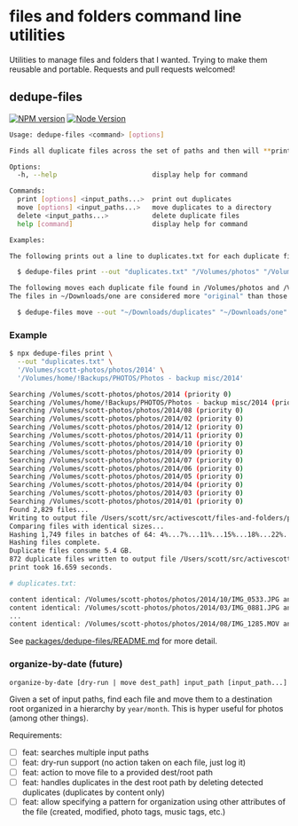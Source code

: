 # files and folders command line utilities

Utilities to manage files and folders that I wanted. Trying to make them reusable and portable. Requests and pull requests welcomed!

## dedupe-files

[![NPM version](https://img.shields.io/npm/v/dedupe-files.svg)](https://www.npmjs.com/package/dedupe-files)
[![Node Version](https://img.shields.io/node/v/dedupe-files.svg)](https://github.com/activescott/files-and-folders)

```sh
Usage: dedupe-files <command> [options]

Finds all duplicate files across the set of paths and then will **print** them out, **move** them to a directory, or **delete** them. Duplicates are identified by their actual content not their name or other attributes.

Options:
  -h, --help                        display help for command

Commands:
  print [options] <input_paths...>  print out duplicates
  move [options] <input_paths...>   move duplicates to a directory
  delete <input_paths...>           delete duplicate files
  help [command]                    display help for command

Examples:

The following prints out a line to duplicates.txt for each duplicate file found in /Volumes/photos and /Volumes/backups/photos:

  $ dedupe-files print --out "duplicates.txt" "/Volumes/photos" "/Volumes/backups/photos"

The following moves each duplicate file found in /Volumes/photos and /Volumes/backups/photos to ~/Downloads/duplicates.
The files in ~/Downloads/one are considered more "original" than those in ~/Downloads/two since it appears earlier on the command line:

  $ dedupe-files move --out "~/Downloads/duplicates" "~/Downloads/one" "~/Downloads/two"
```

### Example

```sh
$ npx dedupe-files print \
  --out "duplicates.txt" \
  '/Volumes/scott-photos/photos/2014' \
  '/Volumes/home/!Backups/PHOTOS/Photos - backup misc/2014'

Searching /Volumes/scott-photos/photos/2014 (priority 0)
Searching /Volumes/home/!Backups/PHOTOS/Photos - backup misc/2014 (priority 1)
Searching /Volumes/scott-photos/photos/2014/08 (priority 0)
Searching /Volumes/scott-photos/photos/2014/02 (priority 0)
Searching /Volumes/scott-photos/photos/2014/12 (priority 0)
Searching /Volumes/scott-photos/photos/2014/11 (priority 0)
Searching /Volumes/scott-photos/photos/2014/10 (priority 0)
Searching /Volumes/scott-photos/photos/2014/09 (priority 0)
Searching /Volumes/scott-photos/photos/2014/07 (priority 0)
Searching /Volumes/scott-photos/photos/2014/06 (priority 0)
Searching /Volumes/scott-photos/photos/2014/05 (priority 0)
Searching /Volumes/scott-photos/photos/2014/04 (priority 0)
Searching /Volumes/scott-photos/photos/2014/03 (priority 0)
Searching /Volumes/scott-photos/photos/2014/01 (priority 0)
Found 2,829 files...
Writing to output file /Users/scott/src/activescott/files-and-folders/packages/dedupe-files/tests/integration/print-photos-small.sh.out.
Comparing files with identical sizes...
Hashing 1,749 files in batches of 64: 4%...7%...11%...15%...18%...22%...26%...29%...33%...37%...40%...44%...48%...51%...55%...59%...62%...66%...70%...73%...77%...81%...84%...88%...91%...95%...
Hashing files complete.
Duplicate files consume 5.4 GB.
872 duplicate files written to output file /Users/scott/src/activescott/files-and-folders/packages/dedupe-files/tests/integration/print-photos-small.sh.out.
print took 16.659 seconds.

# duplicates.txt:

content identical: /Volumes/scott-photos/photos/2014/10/IMG_0533.JPG and /Volumes/home/!Backups/PHOTOS/Photos - backup misc/2014/IMG_0070.jpg
content identical: /Volumes/scott-photos/photos/2014/03/IMG_0881.JPG and /Volumes/home/!Backups/PHOTOS/Photos - backup misc/2014/IMG_0881.JPG
...
content identical: /Volumes/scott-photos/photos/2014/08/IMG_1285.MOV and /Volumes/home/!Backups/PHOTOS/Photos - backup misc/2014/IMG_1285.MOV
```

See [packages/dedupe-files/README.md](packages/dedupe-files/README.md) for more detail.

### organize-by-date (future)

```
organize-by-date [dry-run | move dest_path] input_path [input_path...]
```

Given a set of input paths, find each file and move them to a destination root organized in a hierarchy by `year/month`. This is hyper useful for photos (among other things).

Requirements:

- [ ] feat: searches multiple input paths
- [ ] feat: dry-run support (no action taken on each file, just log it)
- [ ] feat: action to move file to a provided dest/root path
- [ ] feat: handles duplicates in the dest root path by deleting detected duplicates (duplicates by content only)
- [ ] feat: allow specifying a pattern for organization using other attributes of the file (created, modified, photo tags, music tags, etc.)
